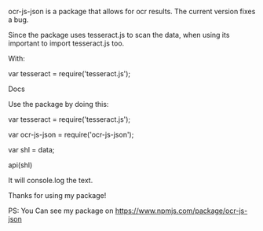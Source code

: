 ocr-js-json is a package that allows for ocr results. The current version fixes a bug.

Since the package uses tesseract.js to scan the data, when using its important to import tesseract.js too.

With:

var tesseract = require('tesseract.js');


Docs


Use the package by doing this:

var tesseract = require('tesseract.js');

var ocr-js-json = require('ocr-js-json');

var shl = data;

api(shl)


It will console.log the text.


Thanks for using my package! 

PS: You Can see my package on https://www.npmjs.com/package/ocr-js-json
